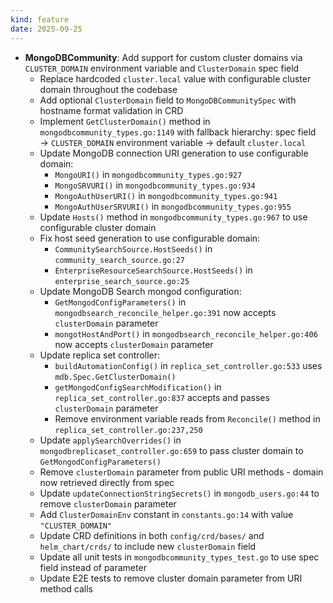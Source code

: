```yaml
---
kind: feature
date: 2025-09-25
---
```


* **MongoDBCommunity**: Add support for custom cluster domains via `CLUSTER_DOMAIN` environment variable and `ClusterDomain` spec field
  * Replace hardcoded `cluster.local` value with configurable cluster domain throughout the codebase
  * Add optional `ClusterDomain` field to `MongoDBCommunitySpec` with hostname format validation in CRD
  * Implement `GetClusterDomain()` method in `mongodbcommunity_types.go:1149` with fallback hierarchy: spec field → `CLUSTER_DOMAIN` environment variable → default `cluster.local`
  * Update MongoDB connection URI generation to use configurable domain:
    - `MongoURI()` in `mongodbcommunity_types.go:927`
    - `MongoSRVURI()` in `mongodbcommunity_types.go:934`
    - `MongoAuthUserURI()` in `mongodbcommunity_types.go:941`
    - `MongoAuthUserSRVURI()` in `mongodbcommunity_types.go:955`
  * Update `Hosts()` method in `mongodbcommunity_types.go:967` to use configurable cluster domain
  * Fix host seed generation to use configurable domain:
    - `CommunitySearchSource.HostSeeds()` in `community_search_source.go:27`
    - `EnterpriseResourceSearchSource.HostSeeds()` in `enterprise_search_source.go:25`
  * Update MongoDB Search mongod configuration:
    - `GetMongodConfigParameters()` in `mongodbsearch_reconcile_helper.go:391` now accepts `clusterDomain` parameter
    - `mongotHostAndPort()` in `mongodbsearch_reconcile_helper.go:406` now accepts `clusterDomain` parameter
  * Update replica set controller:
    - `buildAutomationConfig()` in `replica_set_controller.go:533` uses `mdb.Spec.GetClusterDomain()`
    - `getMongodConfigSearchModification()` in `replica_set_controller.go:837` accepts and passes `clusterDomain` parameter
    - Remove environment variable reads from `Reconcile()` method in `replica_set_controller.go:237,250`
  * Update `applySearchOverrides()` in `mongodbreplicaset_controller.go:659` to pass cluster domain to `GetMongodConfigParameters()`
  * Remove `clusterDomain` parameter from public URI methods - domain now retrieved directly from spec
  * Update `updateConnectionStringSecrets()` in `mongodb_users.go:44` to remove `clusterDomain` parameter
  * Add `ClusterDomainEnv` constant in `constants.go:14` with value `"CLUSTER_DOMAIN"`
  * Update CRD definitions in both `config/crd/bases/` and `helm_chart/crds/` to include new `clusterDomain` field
  * Update all unit tests in `mongodbcommunity_types_test.go` to use spec field instead of parameter
  * Update E2E tests to remove cluster domain parameter from URI method calls
